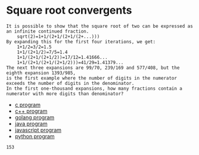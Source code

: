 # Square root convergents

```
It is possible to show that the square root of two can be expressed as an infinite continued fraction.
    sqrt(2)=1+1/(2+1/(2+1/(2+...)))
By expanding this for the first four iterations, we get:
    1+1/2=3/2=1.5
    1+1/(2+1/2)=7/5=1.4
    1+1/(2+1/(2+1/2))=17/12=1.41666...
    1+1/(2+1/(2+1/(2+1/2)))=41/29=1.41379...
The next three expansions are 99/70, 239/169 and 577/408, but the eighth expansion 1393/985,
is the first example where the number of digits in the numerator exceeds the number of digits in the denominator.
In the first one-thousand expansions, how many fractions contain a numerator with more digits than denominator?
```

* [c program](Problem057.c)
* [c++ program](Problem057.cpp)
* [golang program](Problem057.go)
* [java program](Problem057.java)
* [javascript program](Problem057.js)
* [python program](Problem057.py)

```
153
```
